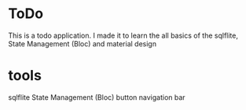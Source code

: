 # ToDo
This is a todo application. I made it to learn the all basics of the sqlflite,   State Management (Bloc) and material design
# tools
sqlflite
State Management (Bloc)
button navigation bar


